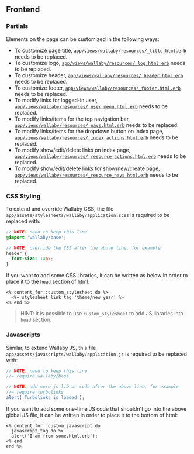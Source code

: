 ## Frontend

### Partials

Elements on the page can be customized in the following ways:

- To customize page title, [`app/views/wallaby/resources/_title.html.erb`](../app/views/wallaby/resources/_title.html.erb) needs to be replaced.
- To customize logo, [`app/views/wallaby/resources/_log.html.erb`](../app/views/wallaby/resources/_log.html.erb) needs to be replaced.
- To customize header, [`app/views/wallaby/resources/_header.html.erb`](../app/views/wallaby/resources/_header.html.erb) needs to be replaced.
- To customize footer, [`app/views/wallaby/resources/_footer.html.erb`](../app/views/wallaby/resources/_footer.html.erb) needs to be replaced.
- To modify links for logged-in user, [`app/views/wallaby/resources/_user_menu.html.erb`](../app/views/wallaby/resources/_user_menu.html.erb) needs to be replaced.
- To modify links/items for the top navigation bar, [`app/views/wallaby/resources/_navs.html.erb`](../app/views/wallaby/resources/_navs.html.erb) needs to be replaced.
- To modify links/items for the dropdown button on index page, [`app/views/wallaby/resources/_index_actions.html.erb`](../app/views/wallaby/resources/_index_actions.html.erb) needs to be replaced.
- To modify show/edit/delete links on index page, [`app/views/wallaby/resources/_resource_actions.html.erb`](../app/views/wallaby/resources/_resource_actions.html.erb) needs to be replaced.
- To modify show/edit/delete links for show/new/create page, [`app/views/wallaby/resources/_resource_navs.html.erb`](../app/views/wallaby/resources/_resource_navs.html.erb) needs to be replaced.

### CSS Styling

To extend and override Wallaby CSS, the file `app/assets/stylesheets/wallaby/application.scss` is required to be replaced with:

```scss
// NOTE: need to keep this line
@import 'wallaby/base';

// NOTE: override the CSS after the above line, for example
header {
  font-size: 14px;
}
```

If you want to add some CSS libraries, it can be written as below in order to place it to the `head` section of html:

```erb
<% content_for :custom_stylesheet do %>
  <%= stylesheet_link_tag 'theme/new_year' %>
<% end %>
```

> HINT: it is possible to use `custom_stylesheet` to add JS libraries into `head` section.

### Javascripts

Similar, to extend Wallaby JS, this file `app/assets/javascripts/wallaby/application.js` is required to be replaced with:

```javascript
// NOTE: need to keep this line
//= require wallaby/base

// NOTE: add more js lib or code after the above line, for example
//= require turbolinks
alert('Turbolinks is loaded');
```

If you want to add some one-time JS code that shouldn't go into the above global JS file, it can be written in order to place it to the bottom of html:

```erb
<% content_for :custom_javascript do
  javascript_tag do %>
  alert('I am from some.html.erb');
<% end
end %>
```
